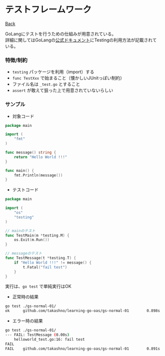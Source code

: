 # テストフレームワーク

[Back](../index.md)

GoLangにテストを行うための仕組みが用意されている。  
詳細に関してはGoLangの[公式ドキュメント](https://golang.org/pkg/testing/)にTestingの利用方法が記載されている。

### 特徴/制約
- `testing` パッケージを利用（import）する
- `func TestXxx` で始まること（懐かしいJUnitっぽい制約）
- ファイル名は `_test.go` とすること
- `assert` が敢えて狙った上で用意されていないらしい

### サンプル

- 対象コード

```go
package main

import (
	"fmt"
)

func message() string {
	return "Hello World !!!"
}

func main() {
	fmt.Println(message())
}
```

- テストコード
```go
package main

import (
	"os"
	"testing"
)

// mainのテスト
func TestMain(m *testing.M) {
	os.Exit(m.Run())
}

// messageのテスト
func TestMessage(t *testing.T) {
	if "Hello World !!!" != message() {
		t.Fatal("fail test")
	}
}
```

実行は、`go test` で単純実行はOK

- 正常時の結果
```bash
go test ./gs-normal-01/
ok      github.com/takashno/learning-go-oas/gs-normal-01        0.898s [no tests to run]
```

- エラー時の結果
```bash
go test ./gs-normal-01/
--- FAIL: TestMessage (0.00s)
    helloworld_test.go:16: fail test
FAIL
FAIL    github.com/takashno/learning-go-oas/gs-normal-01        0.891s
```
